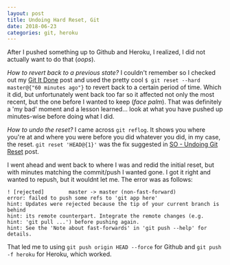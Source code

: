 ```yaml
---
layout: post
title: Undoing Hard Reset, Git
date: 2018-06-23
categories: git, heroku
---
```


After I pushed something up to Github and Heroku, I realized, I did not actually want to do that (*oops*).

*How to revert back to a previous state?* I couldn't remember so I checked out my [Git It Done](https://rebelcl0ud.github.io/blog/git/2017/06/19/06-git-it-done.html) post and used the pretty cool `$ git reset --hard master@{"60 minutes ago"}` to revert back to a certain period of time. Which it did, but unfortunately went back too far so it affected not only the most recent, but the one before I wanted to keep (*face palm*). That was definitely a 'my bad' moment and a lesson learned... look at what you have pushed up minutes-wise before doing what I did.

*How to undo the reset?* I came across `git reflog`. It shows you where you're at and where you were before you did whatever you did, in my case, the reset. `git reset 'HEAD@{1}'` was the fix suggested in [SO - Undoing Git Reset](https://stackoverflow.com/questions/2510276/undoing-git-reset#2531803) post.

I went ahead and went back to where I was and redid the initial reset, but with minutes matching the commit/push I wanted gone. I got it right and wanted to repush, but it wouldnt let me. The error was as follows:

```
! [rejected]        master -> master (non-fast-forward)
error: failed to push some refs to 'git app here'
hint: Updates were rejected because the tip of your current branch is behind
hint: its remote counterpart. Integrate the remote changes (e.g.
hint: 'git pull ...') before pushing again.
hint: See the 'Note about fast-forwards' in 'git push --help' for details.

```
That led me to using `git push origin HEAD --force` for Github and `git push -f heroku` for Heroku, which worked.